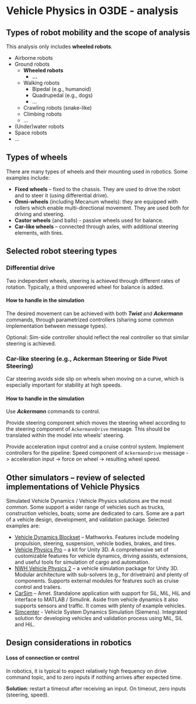 # Vehicle Physics in O3DE - analysis

## Types of robot mobility and the scope of analysis

This analysis only includes **wheeled robots**.

- Airborne robots 
- Ground robots
  - **Wheeled robots**
    - **...**
  - Walking robots 
    - Bipedal (e.g., humanoid) 
    - Quadrupedal (e.g., dogs)
    - …
  - Crawling robots (snake-like)
  - Climbing robots  
  - ... 
- (Under)water robots 
- Space robots
- ...

## Types of wheels

There are many types of wheels and their mounting used in robotics. Some examples include:

- **Fixed wheels** – fixed to the chassis. They are used to drive the robot and to steer it (using differential drive).
- **Omni-wheels** (including Mecanum wheels): they are equipped with rollers which enable multi-directional movement. They are used both for driving and steering.
- **Castor wheels** (and balls) - passive wheels used for balance. 
- **Car-like wheels** – connected through axles, with additional steering elements, with tires. 

## Selected robot steering types

### Differential drive

Two independent wheels, steering is achieved through different rates of rotation. Typically, a third unpowered wheel for balance is added.

#### How to handle in the simulation

The desired movement can be achieved with both _**Twist**_ and _**Ackermann**_ commands, through parametrized controllers (sharing some common implementation between message types).

Optional: Sim-side controller should reflect the real controller so that similar steering is achieved.

### Car-like steering (e.g., Ackerman Steering or Side Pivot Steering)

Car steering avoids side slip on wheels when moving on a curve, which is especially important for stability at high speeds.

#### How to handle in the simulation

Use _**Ackermann**_ commands to control.

Provide steering component which moves the steering wheel according to the steering component of `AckermannDrive` message. This should be translated within the model into wheels’ steering.

Provide acceleration input control and a cruise control system. Implement controllers for the pipeline: Speed component of `AckermannDrive` message -> acceleration input -> force on wheel -> resulting wheel speed. 

## Other simulators – review of selected implementations of Vehicle Physics

Simulated Vehicle Dynamics / Vehicle Physics solutions are the most common. Some support a wider range of vehicles such as trucks, construction vehicles, boats; some are dedicated to cars. Some are a part of a vehicle design, development, and validation package. Selected examples are:

- [Vehicle Dynamics Blockset](https://www.mathworks.com/products/vehicle-dynamics.html) – Mathworks. Features include modeling propulsion, steering, suspension, vehicle bodies, brakes, and tires.
- [Vehicle Physics Pro](https://vehiclephysics.com) – a kit for Unity 3D. A comprehensive set of customizable features for vehicle dynamics, driving assists, extensions, and useful tools for simulation of cargo and automation.  
- [NWH Vehicle Physics 2](http://nwhvehiclephysics.com) – a vehicle simulation package for Unity 3D. Modular architecture with sub-solvers (e.g., for drivetrain) and plenty of components. Supports external modules for features such as cruise control and trailers. 
- [CarSim](https://www.amet.it/en/software/carsim-en/) – Amet. Standalone application with support for SiL, MiL, HiL and interface to MATLAB / Simulink. Aside from vehicle dynamics it also supports sensors and traffic. It comes with plenty of example vehicles. 
- [Simcenter](https://www.plm.automation.siemens.com/global/en/products/simulation-test/vehicle-dynamics.html) - Vehicle System Dynamics Simulation (Siemens). Integrated solution for developing vehicles and validation process using MiL, SiL and HiL. 

## Design considerations in robotics

#### Loss of connection or control

In robotics, it is typical to expect relatively high frequency on drive command topic, and to zero inputs if nothing arrives after expected time.

**Solution**: restart a timeout after receiving an input. On timeout, zero inputs (steering, speed).